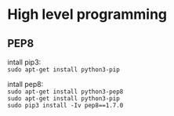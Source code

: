 # High level programming

## PEP8

intall pip3:  
`sudo apt-get install python3-pip`  

intall pep8:  
`sudo apt-get install python3-pep8`  
`sudo apt-get install python3-pip`  
`sudo pip3 install -Iv pep8==1.7.0`  
